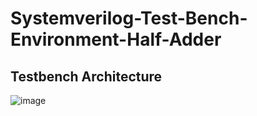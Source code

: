 # Systemverilog-Test-Bench-Environment-Half-Adder

## Testbench Architecture
![image](https://github.com/srsapireddy/Systemverilog-Test-Bench-Environment-Half-Adder/assets/32967087/3e323f63-807f-44b2-9333-0512323ca2d2)

